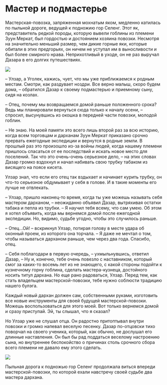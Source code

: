 # Мастер и подмастерье

Мастерская-повозка, запряженная мохнатым яком, медленно катилась по пыльной дороге, ведущей к подножию гор Селенг. Этот як, представитель редкой породы, которую вывели гоблины из племени Зуун Меркат, был гордостью и достоянием хозяина повозки. Несмотря на значительно меньший размер, чем дикие горные яки, которые обитали в этих предгорьях, он ничем не уступал им в выносливости и был более смирного нрава. Неприхотливый в уходе, он не раз выручал Дазара в его долгих путешествиях.

![](wagon1.2x.jpg)

  – Улзар, а Уголек, кажись, чует, что мы уже приближаемся к родным местам. Смотри, как раздувает ноздри. Все верно малыш, скоро будем дома, – обратился Дазар к своему подмастерью и приемному сыну, сидя на козлах. 

  – Отец, почему мы возвращаемся домой раньше положенного срока? Ведь мы планировали вернуться сюда только к началу осени, – спросил, высунувшись из окошка в передней части повозки, молодой гоблин.

  – Не знаю. На моей памяти это всего лишь второй раз за всю историю, когда всем торговцам и дарханам Зуун Меркат приказано срочно прервать ежегодные экспедиции и вернутся в родные земли. В прошлый раз это произошло из-за войны людей, когда нашему племени пришлось спасаться от ее последствий и искать новое место для поселений. Так что это очень-очень серьезное дело, – на этих словах Дазар громко вздохнул и начал набивать свою трубку табаком из висящего на поясе кисета. 

Улзар знал, что если его отец так вздыхает и начинает курить трубку, он что-то серьезное обдумывает у себя в голове. И в такие моменты его лучше не отвлекать.

  – Улзар, пришло наконец-то время, когда ты уже можешь называть себя мастером дарханом, – неожиданно объявил Дазар, вытряхивая остатки табака и пепла из трубки. – Я научил тебя всему, что сам умею. Об этом я хотел объявить, когда мы вернемся домой после ежегодной экспедиции. Но, видимо, судьбе угодно, чтобы это случилось раньше.

  – Отец…Ой! – вскрикнул Улзар, потирая голову в месте удара об оконный проем, из которого она торчала. – Я даже не мечтал о том, чтобы называться дарханом раньше, чем через два года. Спасибо, отец. 

  – Себя поблагодари в первую очередь, – ухмыльнувшись, ответил Дазар, – Ну и, конечно, тебе очень повезло с наставником, который смог за каких-то восемь лет из не знающего, с какой стороны подойти к кузнечному горну гоблина, сделать мастера-кузнеца, достойного носить титул дархана. Но еще рано радоваться, Улзар. Перед тем, как стать владельцем мастерской-повозки, тебе нужно соблюсти традицию нашего булэга.

Каждый новый дархан должен сам, собственными руками, изготовить все новые инструменты для своей будущей мастерской-повозки. Можешь воспользоваться для этого моей. Вот только вернемся домой и сразу приступай. Эй, ты слышал, что я сказал?

Но Улзар уже не слушал отца. Он радостно притоптывал внутри повозки и громко напевал веселую песенку. Дазар по-отцовски тихо поворчал на своего ученика, который, как обычно, не дослушал его длинные наставления. Он был бы рад поддаться веселому настроению сына, но внутреннее беспокойство о причинах столь срочного сбора всего племени не давало ему этого сделать. 

![](wagon2.2x.jpg)

Пыльная дорога к подножью гор Селенг продолжала виться впереди мастерской-повозки, по которой ехали навстречу своей судьбе два мастера дархана.
